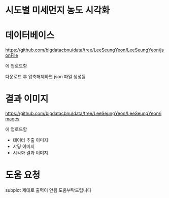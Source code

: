 # 시도별 미세먼지 농도 시각화

# 데이터베이스
https://github.com/bigdatacbnu/data/tree/LeeSeungYeon/LeeSeungYeon/jsonFile

에 업로드함

다운로드 후 압축해제하면 json 파일 생성됨


# 결과 이미지
https://github.com/bigdatacbnu/data/tree/LeeSeungYeon/LeeSeungYeon/images

에 업로드함

* 데이터 추출 이미지
* 샤딩 이미지
* 시각화 결과 이미지

# 도움 요청
subplot 제대로 출력이 안됨
도움부탁드립니다
